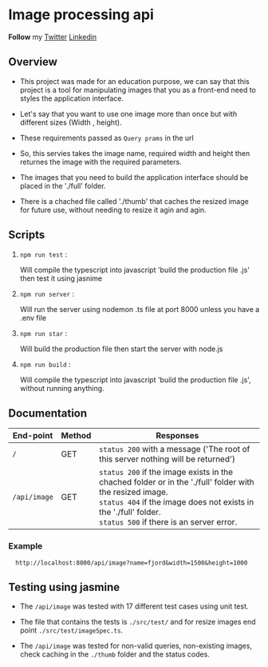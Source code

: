 # Image processing api 

__Follow__ my [Twitter](https://twitter.com/ahmedzain503)         [Linkedin](https://www.linkedin.com/in/ahmedmohamedzein/)


## Overview
 
- This project was made for an education purpose, we can say that this project is a tool for manipulating images that you as a front-end need to styles the   application   interface.

- Let's say that you want to use one image more than once but with different sizes (Width , height).

- These requirements passed as `Query prams` in the url

- So, this servies takes the image name, required width and height then returnes the image with the required parameters.

- The images that you need to build the application interface should be placed in the './full' folder.

- There is a chached file called './thumb' that caches the resized image for future use, without needing to resize it agin and agin.

## Scripts

 1.  `npm run test` : 

        Will compile the typescript into javascript 'build the production file .js' then test it using jasnime    

  2. `npm run server` :   

        Will run the server using nodemon .ts file at port 8000 unless you have a .env file 
         
  3. `npm run star`  :
  
        Will build the production file then start the server with node.js
   
  4. `npm run build` :
        
        Will compile the typescript into javascript 'build the production file .js', without running anything.
      
         
         
##  Documentation
 

| End-point                     | Method        | Responses   
| ----------------------------- | ------------- | --------    |
| `/`                           | GET           | `status 200` with a message ('The root of this server nothing will be returned')|
| `/api/image`                  | GET           | `status 200` if the image exists in the chached folder or in the './full' folder with the resized image. <br /> `status 404` if the image does not exists in the './full' folder. <br /> `status 500` if there is an server error.|
                                                    
   ### Example 
      
      http://localhost:8000/api/image?name=fjord&width=1500&height=1000


##  Testing using jasmine

- The `/api/image` was tested with 17 different test cases using unit test.
 
- The file that contains the tests is `./src/test/` and for resize images end point `./src/test/imageSpec.ts`.

- The `/api/image` was tested for non-valid queries, non-existing images, check caching in the `./thumb` folder and the status codes.



